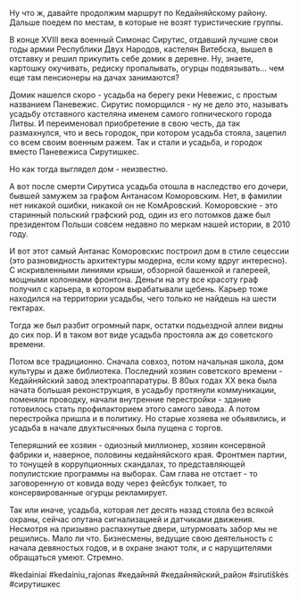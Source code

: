 Ну что ж, давайте продолжим маршрут по Кедайняйскому району. Дальше поедем по местам, в которые не возят туристические группы.

В конце XVIII века военный Симонас Сирутис, отдавший лучшие свои годы армии Республики Двух Народов, кастелян Витебска, вышел в отставку и решил прикупить себе домик в деревне. Ну, знаете, картошку окучивать, редиску пропалывать, огурцы подвязывать... чем еще там пенсионеры на дачах занимаются?

Домик нашелся скоро - усадьба на берегу реки Невежис, с простым названием Паневежис. Сирутис поморщился - ну не дело это, называть усадьбу отставного кастеляна именем самого гопнического города Литвы. И переименовал приобретение в свою честь, да так размахнулся, что и весь городок, при котором усадьба стояла, зацепил со всем своим военным ражем. Так и стали и усадьба, и городок вместо Паневежиса Сирутишкес.

Но как тогда выглядел дом - неизвестно.

А вот после смерти Сирутиса усадьба отошла в наследство его дочери, бывшей замужем за графом Антанасом Коморовским. Нет, в фамилии нет никакой ошибки, никакой он не КомАровский. Коморовские - это старинный польский графский род, один из его потомков даже был президентом Польши совсем недавно по меркам нашей истории, в 2010 году.

И вот этот самый Антанас Коморовскис построил дом в стиле сецессии (это разновидность архитектуры модерна, если кому вдруг интересно). С искривленными линиями крыши, обзорной башенкой и галереей, мощными колоннами фронтона. Деньги на эту все красоту граф получил с карьера, в котором вырабатывали щебень. Карьер тоже находился на территории усадьбы, чего только не найдешь на шести гектарах.

Тогда же был разбит огромный парк, остатки подьездной аллеи видны до сих пор. И в таком вот виде усадьба простояла аж до советского времени.

Потом все традиционно. Сначала совхоз, потом начальная школа, дом культуры и даже библиотека. Последний хозяин советского времени - Кедайняйский завод электроаппаратуры. В 80ых годах ХХ века была начата большая реконструкция, в усадьбу протянули коммуникации, поменяли проводку, начали внутренние перестройки - здание готовилось стать профилакторием этого самого завода. А потом перестройка пришла и в политику. Но старые хозяева не обьявились, и усадьба в начале двухтысячных была пущена с торгов. 

Теперяшний ее хозяин - одиозный миллионер, хозяин консервной фабрики и, наверное, половины кедайняйского края. Фронтмен партии, то тонущей в коррупционных скандалах, то представляющей популистские программы на выборах. Сам глава не отстает - то заговоренную от ковида воду через фейсбук толкает, то консервированные огурцы рекламирует. 

Так или иначе, усадьба, которая лет десять назад стояла без всякой охраны, сейчас опутана сигнализацией и датчиками движения. Несмотря на призывно распахнутые двери, штурмовать забор мы не решились. Мало ли что. Бизнесмены, ведущие свою деятельность с начала девяностых годов, и в охране знают толк, и с нарущителями обращаться умеют. Стремно.

#kedainiai #kedainiu_rajonas #кедайняй #кедайняйский_район #sirutiškės #сирутишкес

